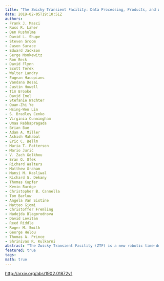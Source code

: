 ```yaml
---
title: "The Zwicky Transient Facility: Data Processing, Products, and Archive"
date: 2019-02-05T19:10:51Z
authors:
- Frank J. Masci
- Russ R. Laher
- Ben Rusholme
- David L. Shupe
- Steven Groom
- Jason Surace
- Edward Jackson
- Serge Monkewitz
- Ron Beck
- David Flynn
- Scott Terek
- Walter Landry
- Eugean Hacopians
- Vandana Desai
- Justin Howell
- Tim Brooke
- David Imel
- Stefanie Wachter
- Quan-Zhi Ye
- Hsing-Wen Lin
- S. Bradley Cenko
- Virginia Cunningham
- Umaa Rebbapragada
- Brian Bue
- Adam A. Miller
- Ashish Mahabal
- Eric C. Bellm
- Maria T. Patterson
- Mario Jurić
- V. Zach Golkhou
- Eran O. Ofek
- Richard Walters
- Matthew Graham
- Mansi M. Kasliwal
- Richard G. Dekany
- Thomas Kupfer
- Kevin Burdge
- Christopher B. Cannella
- Tom Barlow
- Angela Van Sistine
- Matteo Giomi
- Christoffer Fremling
- Nadejda Blagorodnova
- David Levitan
- Reed Riddle
- Roger M. Smith
- George Helou
- Thomas A. Prince
- Shrinivas R. Kulkarni
abstract: "The Zwicky Transient Facility (ZTF) is a new robotic time-domain survey currently in progress using the Palomar 48-inch Schmidt Telescope. ZTF uses a 47 square degree field with a 600 megapixel camera to scan the entire northern visible sky at rates of ~3760 square degrees/hour to median depths of g ~ 20.8 and r ~ 20.6 mag (AB, 5sigma in 30 sec). We describe the Science Data System that is housed at IPAC, Caltech. This comprises the data-processing pipelines, alert production system, data archive, and user interfaces for accessing and analyzing the products. The realtime pipeline employs a novel image-differencing algorithm, optimized for the detection of point source transient events. These events are vetted for reliability using a machine-learned classifier and combined with contextual information to generate data-rich alert packets. The packets become available for distribution typically within 13 minutes (95th percentile) of observation. Detected events are also linked to generate candidate moving-object tracks using a novel algorithm. Objects that move fast enough to streak in the individual exposures are also extracted and vetted. The reconstructed astrometric accuracy per science image with respect to Gaia is typically 45 to 85 milliarcsec. This is the RMS per axis on the sky for sources extracted with photometric S/N >= 10. The derived photometric precision (repeatability) at bright unsaturated fluxes varies between 8 and 25 millimag. Photometric calibration accuracy with respect to Pan-STARRS1 is generally better than 2%. The products support a broad range of scientific applications: fast and young supernovae, rare flux transients, variable stars, eclipsing binaries, variability from active galactic nuclei, counterparts to gravitational wave sources, a more complete census of Type Ia supernovae, and Solar System objects."
featured: true
tags:
math: true
---
```

http://arxiv.org/abs/1902.01872v1
